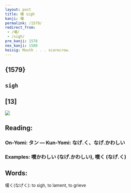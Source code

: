 ```yaml
---
layout: post
title: 嘆 sigh
kanji: 嘆
permalink: /1579/
redirect_from:
 - /嘆/
 - /sigh/
pre_kanji: 1578
nex_kanji: 1580
heisig: Mouth . . . scarecrow.
---
```


## {1579}

## `sigh`

## [13]

<div class="stroke"><img src="E59886.png" /></div>

## Reading:

### On-Yomi: タン &mdash; Kun-Yomi: なげ.く、なげ.かわしい

### Examples: 嘆かわしい (なげ.かわしい), 嘆く (なげ.く)

## Words:

嘆く(なげく): to sigh, to lament, to grieve
